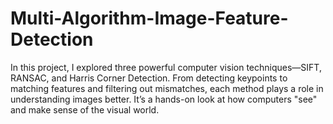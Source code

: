 # Multi-Algorithm-Image-Feature-Detection
In this project, I explored three powerful computer vision techniques—SIFT, RANSAC, and Harris Corner Detection. From detecting keypoints to matching features and filtering out mismatches, each method plays a role in understanding images better. It’s a hands-on look at how computers "see" and make sense of the visual world.
